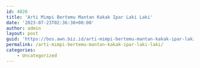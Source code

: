 ```yaml
---
id: 4826
title: 'Arti Mimpi Bertemu Mantan Kakak Ipar Laki Laki'
date: '2023-07-23T02:36:30+00:00'
author: admin
layout: post
guid: 'https://bos.awn.biz.id/arti-mimpi-bertemu-mantan-kakak-ipar-laki-laki/'
permalink: /arti-mimpi-bertemu-mantan-kakak-ipar-laki-laki/
categories:
    - Uncategorized
---
```



